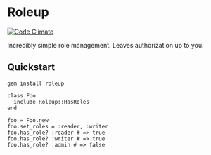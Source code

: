 # Roleup

[![Code Climate](https://codeclimate.com/github/hopsoft/roleup/badges/gpa.svg)](https://codeclimate.com/github/hopsoft/roleup)

Incredibly simple role management.
Leaves authorization up to you.

## Quickstart

```
gem install roleup
```

```
class Foo
  include Roleup::HasRoles
end

foo = Foo.new
foo.set_roles = :reader, :writer
foo.has_role? :reader # => true
foo.has_role? :writer # => true
foo.has_role? :admin # => false
```
